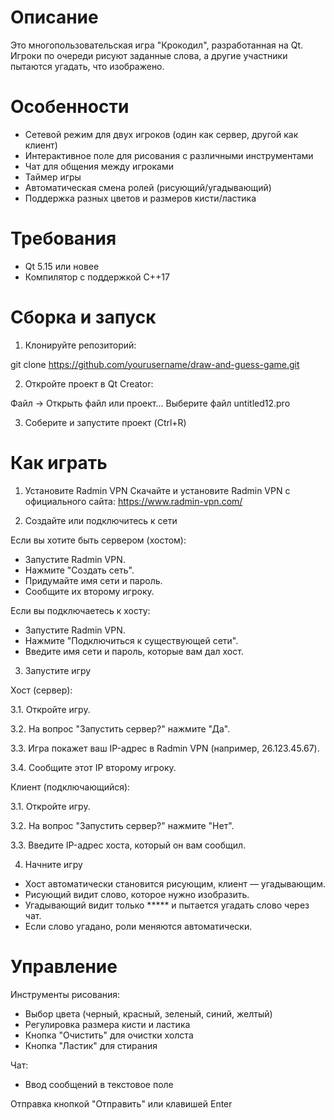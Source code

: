 # **Описание**

Это многопользовательская игра "Крокодил", разработанная на Qt. Игроки по очереди рисуют заданные слова, а другие участники пытаются угадать, что изображено.


# **Особенности**

- Сетевой режим для двух игроков (один как сервер, другой как клиент)
- Интерактивное поле для рисования с различными инструментами
- Чат для общения между игроками
- Таймер игры
- Автоматическая смена ролей (рисующий/угадывающий)
- Поддержка разных цветов и размеров кисти/ластика


# **Требования**

- Qt 5.15 или новее
- Компилятор с поддержкой C++17


# **Сборка и запуск**

1. Клонируйте репозиторий:


git clone https://github.com/yourusername/draw-and-guess-game.git


2. Откройте проект в Qt Creator:

Файл → Открыть файл или проект...
Выберите файл untitled12.pro

3. Соберите и запустите проект (Ctrl+R)


# **Как играть**

1. Установите Radmin VPN
Скачайте и установите Radmin VPN с официального сайта:
https://www.radmin-vpn.com/

2. Создайте или подключитесь к сети
   
Если вы хотите быть сервером (хостом):
- Запустите Radmin VPN.
- Нажмите "Создать сеть".
- Придумайте имя сети и пароль.
- Сообщите их второму игроку.
  
Если вы подключаетесь к хосту:
- Запустите Radmin VPN.
- Нажмите "Подключиться к существующей сети".
- Введите имя сети и пароль, которые вам дал хост.

3. Запустите игру
   
Хост (сервер):

3.1. Откройте игру.

3.2. На вопрос "Запустить сервер?" нажмите "Да".

3.3. Игра покажет ваш IP-адрес в Radmin VPN (например, 26.123.45.67).

3.4. Сообщите этот IP второму игроку.

Клиент (подключающийся):

3.1. Откройте игру.

3.2. На вопрос "Запустить сервер?" нажмите "Нет".

3.3. Введите IP-адрес хоста, который он вам сообщил.


4. Начните игру
- Хост автоматически становится рисующим, клиент — угадывающим.
- Рисующий видит слово, которое нужно изобразить.
- Угадывающий видит только ***** и пытается угадать слово через чат.
- Если слово угадано, роли меняются автоматически.


# **Управление**

Инструменты рисования:
- Выбор цвета (черный, красный, зеленый, синий, желтый)
- Регулировка размера кисти и ластика
- Кнопка "Очистить" для очистки холста
- Кнопка "Ластик" для стирания
  
Чат:
- Ввод сообщений в текстовое поле


Отправка кнопкой "Отправить" или клавишей Enter
